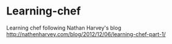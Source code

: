 Learning-chef
=============

Learning chef following Nathan Harvey's blog http://nathenharvey.com/blog/2012/12/06/learning-chef-part-1/
